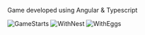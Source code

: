 Game developed using Angular & Typescript

![GameStarts](https://user-images.githubusercontent.com/83390923/133299905-5145d6d7-2498-43ba-97c4-1422d027aa13.png)
![WithNest](https://user-images.githubusercontent.com/83390923/133299940-2c74fd29-3766-4c74-9f85-53c707091f15.png)
![WithEggs](https://user-images.githubusercontent.com/83390923/133299919-fca59870-6372-4efc-b8cf-f96a8262dd1d.png)
